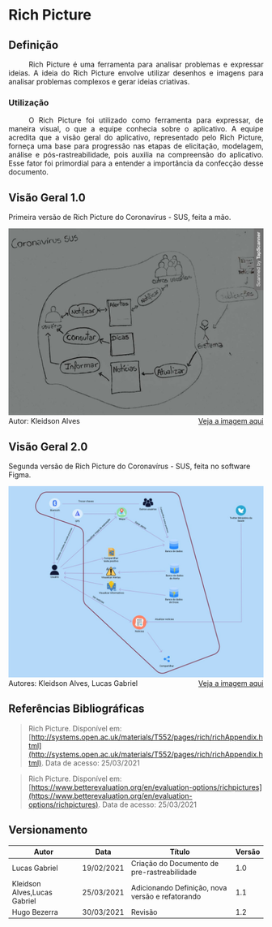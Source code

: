 # Rich Picture
## Definição

<div style="text-indent: 40px; text-align: justify"> 
Rich Picture é uma ferramenta para analisar problemas e expressar ideias. A ideia do Rich Picture envolve utilizar desenhos e imagens para analisar problemas complexos e gerar ideias criativas. 
</div>

### Utilização

<div style="text-indent: 40px; text-align: justify"> 
O Rich Picture foi utilizado como ferramenta para expressar, de maneira visual, o que a equipe conhecia sobre o aplicativo. A equipe acredita que a visão geral do aplicativo, representado pelo Rich Picture, forneça uma base para progressão nas etapas de elicitação, modelagem, análise e pós-rastreabilidade, pois auxilia na compreensão do aplicativo. Esse fator foi primordial para a entender a importância da confecção desse documento.
</div>

## Visão Geral 1.0

Primeira versão de Rich Picture do Coronavírus - SUS, feita a mão.

<div align="center">
  <img src="https://raw.githubusercontent.com/Requisitos-de-Software/2020.2-Coronavirus-SUS/devel/docs/assets/richPicture/richPictureDigitalizado1.0.jpg">
</div>

<div style="display: flex; flex-direction:row; justify-content: space-between;">
Autor: Kleidson Alves  <a href="https://drive.google.com/file/d/1d2LsoxZyoZGLVq11kYY-KoY8fgkqEXIe/view?usp=sharing">Veja a imagem aqui</a>
</div>

## Visão Geral 2.0
Segunda versão de Rich Picture do Coronavírus - SUS, feita no software Figma.
<div align="center">
  <img src="https://raw.githubusercontent.com/Requisitos-de-Software/2020.2-Coronavirus-SUS/devel/docs/assets/richPicture/richPicture2.0.jpg">
</div>

<div style="display: flex; flex-direction:row; justify-content: space-between;">
Autores: Kleidson Alves, Lucas Gabriel <a href="https://drive.google.com/file/d/1CYlfLKlDlo51xq0_zlys2iAdY13pNNHn/view?usp=sharing">Veja a imagem aqui</a>
</div>

## Referências Bibliográficas
> Rich Picture. Disponível em: [http://systems.open.ac.uk/materials/T552/pages/rich/richAppendix.html](http://systems.open.ac.uk/materials/T552/pages/rich/richAppendix.html). Data de acesso: 25/03/2021

> Rich Picture. Disponível em: [https://www.betterevaluation.org/en/evaluation-options/richpictures](https://www.betterevaluation.org/en/evaluation-options/richpictures). Data de acesso: 25/03/2021

## Versionamento

| Autor | Data | Título | Versão |
|--|--|--|--|
| Lucas Gabriel | 19/02/2021 | Criação do Documento de pre-rastreabilidade | 1.0 |
| Kleidson Alves,Lucas Gabriel | 25/03/2021 | Adicionando Definição, nova versão e refatorando| 1.1 |
| Hugo Bezerra | 30/03/2021 | Revisão| 1.2 |